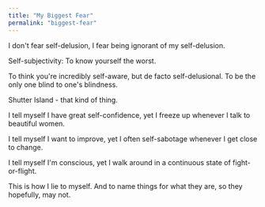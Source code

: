 ```yaml
---
title: "My Biggest Fear"
permalink: "biggest-fear"
---
```


I don't fear self-delusion, I fear being ignorant of my self-delusion.

Self-subjectivity: To know yourself the worst.

To think you're incredibly self-aware, but de facto self-delusional. To be the only one blind to one's blindness.

Shutter Island - that kind of thing.

I tell myself I have great self-confidence, yet I freeze up whenever I talk to beautiful women.

I tell myself I want to improve, yet I often self-sabotage whenever I get close to change.

I tell myself I'm conscious, yet I walk around in a continuous state of fight-or-flight.

This is how I lie to myself. And to name things for what they are, so they hopefully, may not.
